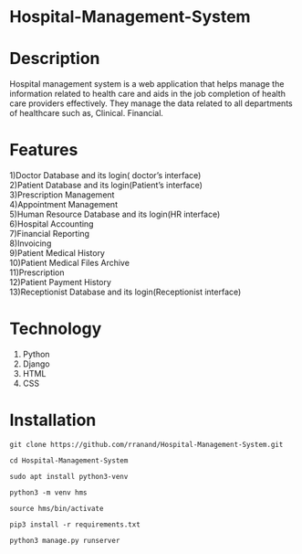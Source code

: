 # Hospital-Management-System

# Description
  Hospital management system is a web application that helps manage the information related to health care and aids in the job completion of health care providers effectively. They manage the data related to all departments of healthcare such as, Clinical. Financial.

# Features
  1)Doctor Database and its login( doctor’s interface)  <br />
  2)Patient Database and its login(Patient’s interface)  <br />
  3)Prescription Management  <br />
  4)Appointment Management  <br />
  5)Human Resource Database and its login(HR interface)  <br />
  6)Hospital Accounting  <br />
  7)Financial Reporting  <br />
  8)Invoicing  <br />
  9)Patient Medical History  <br />
  10)Patient Medical Files Archive  <br />
  11)Prescription  <br />
  12)Patient Payment History  <br />
  13)Receptionist Database and its login(Receptionist interface)  <br />
  
# Technology
  1) Python
  2) Django
  3) HTML
  4) CSS

# Installation
  ```
  git clone https://github.com/rranand/Hospital-Management-System.git
  
  cd Hospital-Management-System
  ```
  
  ```
  sudo apt install python3-venv

  python3 -m venv hms
  
  source hms/bin/activate

  pip3 install -r requirements.txt

  python3 manage.py runserver
  ```
